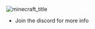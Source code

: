 ![minecraft_title](https://github.com/user-attachments/assets/2048cdd8-c197-4c99-a52d-99759e4ea266)

* Join the discord for more info
